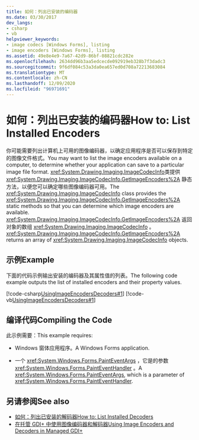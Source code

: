 ```yaml
---
title: 如何：列出已安装的编码器
ms.date: 03/30/2017
dev_langs:
- csharp
- vb
helpviewer_keywords:
- image codecs [Windows Forms], listing
- image encoders [Windows Forms], listing
ms.assetid: 49e8e4e9-7a67-42d9-86bf-08821cdc282e
ms.openlocfilehash: 2634dd96b3aa5edcecde092919eb328b7f3dadc3
ms.sourcegitcommit: 9f6df084c53a3da0ea657ed0d708a72213683084
ms.translationtype: MT
ms.contentlocale: zh-CN
ms.lasthandoff: 12/09/2020
ms.locfileid: "96971691"
---
```

# <a name="how-to-list-installed-encoders"></a><span data-ttu-id="675c2-102">如何：列出已安装的编码器</span><span class="sxs-lookup"><span data-stu-id="675c2-102">How to: List Installed Encoders</span></span>
<span data-ttu-id="675c2-103">你可能需要列出计算机上可用的图像编码器，以确定应用程序是否可以保存到特定的图像文件格式。</span><span class="sxs-lookup"><span data-stu-id="675c2-103">You may want to list the image encoders available on a computer, to determine whether your application can save to a particular image file format.</span></span> <span data-ttu-id="675c2-104"><xref:System.Drawing.Imaging.ImageCodecInfo>类提供 <xref:System.Drawing.Imaging.ImageCodecInfo.GetImageEncoders%2A> 静态方法，以便您可以确定哪些图像编码器可用。</span><span class="sxs-lookup"><span data-stu-id="675c2-104">The <xref:System.Drawing.Imaging.ImageCodecInfo> class provides the <xref:System.Drawing.Imaging.ImageCodecInfo.GetImageEncoders%2A> static methods so that you can determine which image encoders are available.</span></span> <span data-ttu-id="675c2-105"><xref:System.Drawing.Imaging.ImageCodecInfo.GetImageEncoders%2A> 返回对象的数组 <xref:System.Drawing.Imaging.ImageCodecInfo> 。</span><span class="sxs-lookup"><span data-stu-id="675c2-105"><xref:System.Drawing.Imaging.ImageCodecInfo.GetImageEncoders%2A> returns an array of <xref:System.Drawing.Imaging.ImageCodecInfo> objects.</span></span>  
  
## <a name="example"></a><span data-ttu-id="675c2-106">示例</span><span class="sxs-lookup"><span data-stu-id="675c2-106">Example</span></span>  
 <span data-ttu-id="675c2-107">下面的代码示例输出安装的编码器及其属性值的列表。</span><span class="sxs-lookup"><span data-stu-id="675c2-107">The following code example outputs the list of installed encoders and their property values.</span></span>  
  
 [!code-csharp[UsingImageEncodersDecoders#1](~/samples/snippets/csharp/VS_Snippets_Winforms/UsingImageEncodersDecoders/CS/Form1.cs#1)]
 [!code-vb[UsingImageEncodersDecoders#1](~/samples/snippets/visualbasic/VS_Snippets_Winforms/UsingImageEncodersDecoders/VB/Form1.vb#1)]  
  
## <a name="compiling-the-code"></a><span data-ttu-id="675c2-108">编译代码</span><span class="sxs-lookup"><span data-stu-id="675c2-108">Compiling the Code</span></span>  
 <span data-ttu-id="675c2-109">此示例需要：</span><span class="sxs-lookup"><span data-stu-id="675c2-109">This example requires:</span></span>  
  
- <span data-ttu-id="675c2-110">Windows 窗体应用程序。</span><span class="sxs-lookup"><span data-stu-id="675c2-110">A Windows Forms application.</span></span>  
  
- <span data-ttu-id="675c2-111">一个 <xref:System.Windows.Forms.PaintEventArgs> ，它是的参数 <xref:System.Windows.Forms.PaintEventHandler> 。</span><span class="sxs-lookup"><span data-stu-id="675c2-111">A <xref:System.Windows.Forms.PaintEventArgs>, which is a parameter of <xref:System.Windows.Forms.PaintEventHandler>.</span></span>  
  
## <a name="see-also"></a><span data-ttu-id="675c2-112">另请参阅</span><span class="sxs-lookup"><span data-stu-id="675c2-112">See also</span></span>

- [<span data-ttu-id="675c2-113">如何：列出已安装的解码器</span><span class="sxs-lookup"><span data-stu-id="675c2-113">How to: List Installed Decoders</span></span>](how-to-list-installed-decoders.md)
- [<span data-ttu-id="675c2-114">在托管 GDI+ 中使用图像编码器和解码器</span><span class="sxs-lookup"><span data-stu-id="675c2-114">Using Image Encoders and Decoders in Managed GDI+</span></span>](using-image-encoders-and-decoders-in-managed-gdi.md)
